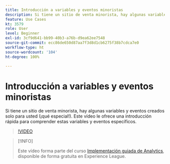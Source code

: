 ```yaml
---
title: Introducción a variables y eventos minoristas
description: Si tiene un sitio de venta minorista, hay algunas variables y eventos creados solo para usted (¡qué especial!). Este vídeo le ofrece una introducción rápida para comprender estas variables y eventos específicos.
feature: Use Cases
kt: 3579
role: User
level: Beginner
exl-id: 3cf9d641-bb99-40b3-a76b-d9ea62ee7548
source-git-commit: ecc86de650d87aa7f3d8d1cb6275f38b7cdca7e0
workflow-type: ht
source-wordcount: '104'
ht-degree: 100%

---
```


# Introducción a variables y eventos minoristas

Si tiene un sitio de venta minorista, hay algunas variables y eventos creados solo para usted (¡qué especial!). Este vídeo le ofrece una introducción rápida para comprender estas variables y eventos específicos.

>[!VIDEO](https://video.tv.adobe.com/v/28750/?quality=12&learn=on)

>[!INFO]
>
> Este vídeo forma parte del curso [Implementación guiada de Analytics](https://experienceleague.adobe.com/?recommended=Analytics-D-1-2019.1), disponible de forma gratuita en Experience League.
